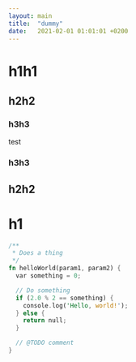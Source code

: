```yaml
---
layout: main
title:  "dummy"
date:   2021-02-01 01:01:01 +0200
---
```


# h1h1
## h2h2
### h3h3
test
### h3h3
## h2h2
# h1

```rust
/**
 * Does a thing
 */
fn helloWorld(param1, param2) {
  var something = 0;

  // Do something
  if (2.0 % 2 == something) {
    console.log('Hello, world!');
  } else {
    return null;
  }

  // @TODO comment
}


```